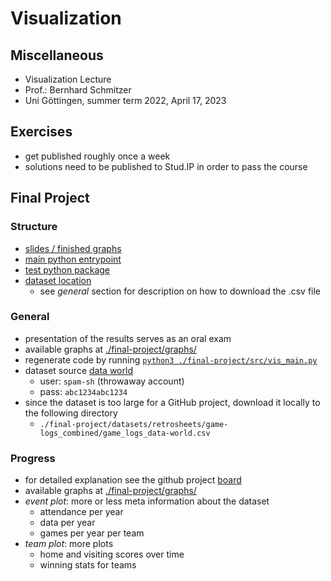 # Visualization

## Miscellaneous
- Visualization Lecture
- Prof.: Bernhard Schmitzer
- Uni Göttingen, summer term 2022, April 17, 2023

## Exercises
- get published roughly once a week
- solutions need to be published to Stud.IP in order to pass the course

## Final Project

### Structure
- [slides / finished graphs](./final-project/slides/pdf/ss23_visualization_mlb.pdf)
- [main python entrypoint](./final-project/src/vis_main.py)
- [test python package](./final-project/test/)
- [dataset location](./final-project/datasets/retrosheets/game-logs_combined/game_logs_data-world.csv)
   - see *general* section for description on how to download the .csv file

### General
- presentation of the results serves as an oral exam
- available graphs at [./final-project/graphs/](./final-project/graphs/)
- regenerate code by running [`python3 ./final-project/src/vis_main.py`](./final-project/src/vis_main.py)
- dataset source [data world](https://data.world/dataquest/mlb-game-logs)
  - user: `spam-sh` (throwaway account)
  - pass: `abc1234abc1234`
- since the dataset is too large for a GitHub project, download it locally to the following directory
  - `./final-project/datasets/retrosheets/game-logs_combined/game_logs_data-world.csv`

### Progress
- for detailed explanation see the github project [board](https://github.com/users/derMacon/projects/4/views/1)
- available graphs at [./final-project/graphs/](./final-project/graphs/)
- *event plot*: more or less meta information about the dataset
   - attendance per year
   - data per year
   - games per year per team
- *team plot*: more plots
   - home and visiting scores over time
   - winning stats for teams


